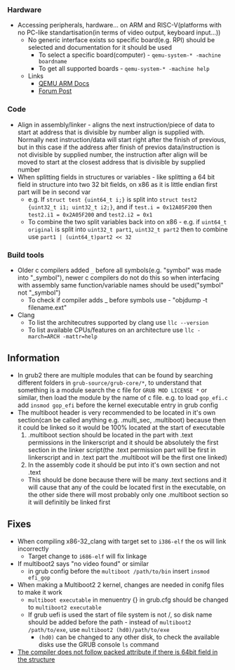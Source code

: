 ### Hardware
- Accessing peripherals, hardware... on ARM and RISC-V(platforms with no PC-like standartisation(in terms of video output, keyboard input...))
	+ No generic interface exists so specific board(e.g. RPI) should be selected and documentation for it should be used
		* To select a specific board(computer) - `qemu-system-* -machine boardname`
		* To get all supported boards - `qemu-system-* -machine help`
	+ Links
		* [QEMU ARM Docs](https://wiki.qemu.org/Documentation/Platforms/ARM)
		* [Forum Post](https://stackoverflow.com/questions/20811203/how-can-i-output-to-vga-through-qemu-arm)

### Code
- Align in assembly/linker - aligns the next instruction/piece of data to start at address that is divisible by number align is supplied with. Normally next instruction/data will start right after the finish of previous, but in this case if the address after finish of previos data/instruction is not divisible by supplied number, the instruction after align will be moved to start at the closest address that is divisible by supplied number
- When splitting fields in structures or variables - like splitting a 64 bit field in structure into two 32 bit fields, on x86 as it is little endian first part will be in second var
	* e.g. If `struct test {uint64_t i;}` is split into `struct test2 {uint32_t i1; uint32_t i2;}`, and if `test.i = 0x12A05F200` then `test2.i1 = 0x2A05F200` and `test2.i2 = 0x1`
	* To combine the two split variables back into on x86 - e.g. if `uint64_t original` is split into `uint32_t part1`, `uint32_t part2` then to combine use `part1 | (uint64_t)part2 << 32`

### Build tools
- Older c compilers added `_` before all symbols(e.g. "symbol" was made into "_symbol"), newer c compilers do not do this so when interfacing with assembly same function/variable names should be used("symbol" not "_symbol")
	* To check if compiler adds _ before symbols use - "objdump -t filename.ext"
- Clang
	* To list the architecutres supported by clang use `llc --version`
	* To list available CPUs/features on an architecture use `llc -march=ARCH -mattr=help`

## Information
- In grub2 there are multiple modules that can be found by searching different folders in `grub-source/grub-core/*`, to understand that something is a module search the c file for `GRUB MOD LICENSE *` or similar, then load the module by the name of c file. e.g. to load `gop_efi.c` add `insmod gop_efi` before the kernel executable entry in grub config
- The multiboot header is very recommended to be located in it's own section(can be called anything e.g. .multi_sec, .multiboot) because then it could be linked so it would be 100% located at the start of executable
	1. .multiboot section should be located in the part with .text permissions in the linkerscript and it should be absolutely the first section in the linker script(the .text permission part will be first in linkerscript and in .text part the .multiboot will be the first one linked)
	2. In the assembly code it should be put into it's own section and not .text
	* This should be done because there will be many .text sections and it will cause that any of the could be located first in the executable, on the other side there will most probably only one .multiboot section so it will definitily be linked first

## Fixes
- When compiling x86-32_clang with target set to `i386-elf` the os will link incorrectly
	* Target change to `i686-elf` will fix linkage
- If multiboot2 says "no video found" or similar
	* in grub config before the `multiboot /path/to/bin` insert `insmod efi_gop`
- When making a Multiboot2 2 kernel, changes are needed in conifg files to make it work
	* `multiboot executable` in menuentry {} in grub.cfg should be changed to `multiboot2 executable`
	+ If grub uefi is used the start of file system is not /, so disk name should be added before the path - instead of `multiboot2 /path/to/exe`, use `multiboot2 (hd0)/path/to/exe`
		* `(hd0)` can be changed to any other disk, to check the available disks use the GRUB console `ls` command
- [The compiler does not follow packed attribute if there is 64bit field in the structure](https://forum.osdev.org/viewtopic.php?t=30318)